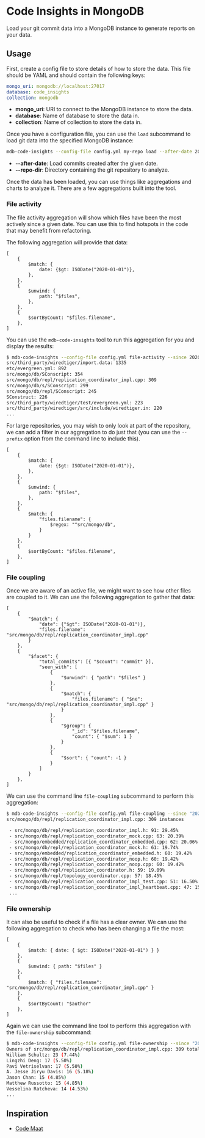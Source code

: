 # Code Insights in MongoDB

Load your git commit data into a MongoDB instance to generate reports on your data.

## Usage

First, create a config file to store details of how to store the data. This file should be YAML
and should contain the following keys:

```yaml
mongo_uri: mongodb://localhost:27017
database: code_insights
collection: mongodb
```

- **mongo_uri**: URI to connect to the MongoDB instance to store the data.
- **database**: Name of database to store the data in.
- **collection**: Name of collection to store the data in.

Once you have a configuration file, you can use the `load` subcommand to load git data into the
specified MongoDB instance:

```bash
mdb-code-insights --config-file config.yml my-repo load --after-date 2018-01-01 --repo-dir path/to/repo
```

- **--after-date**: Load commits created after the given date.
- **--repo-dir**: Directory containing the git repository to analyze.

Once the data has been loaded, you can use things like aggregations and charts to analyze it. There
are a few aggregations built into the tool.

### File activity

The file activity aggregation will show which files have been the most actively since a given
date. You can use this to find hotspots in the code that may benefit from refactoring.

The following aggregation will provide that data:

```
[
    {
        $match: {
            date: {$gt: ISODate("2020-01-01")},
        },
    },
    {
        $unwind: {
            path: "$files",
        },
    },
    {
        $sortByCount: "$files.filename",
    },
]
```

You can use the `mdb-code-insights` tool to run this aggregation for you and display the results:

```bash
$ mdb-code-insights --config-file config.yml file-activity --since 2020-01-01
src/third_party/wiredtiger/import.data: 1335
etc/evergreen.yml: 892
src/mongo/db/SConscript: 354
src/mongo/db/repl/replication_coordinator_impl.cpp: 309
src/mongo/db/s/SConscript: 299
src/mongo/db/repl/SConscript: 245
SConstruct: 226
src/third_party/wiredtiger/test/evergreen.yml: 223
src/third_party/wiredtiger/src/include/wiredtiger.in: 220
...
```

For large repositories, you may wish to only look at part of the repository, we can add a
filter in our aggregation to do just that (you can use the `--prefix` option from the command line
to include this).

```
[
    {
        $match: {
            date: {$gt: ISODate("2020-01-01")},
        },
    },
    {
        $unwind: {
            path: "$files",
        },
    },
    {
        $match: {
            "files.filename": {
                $regex: "^src/mongo/db",
            }
        }
    },
    {
        $sortByCount: "$files.filename",
    },
]
```

### File coupling

Once we are aware of an active file, we might want to see how other files are coupled to it. We can
use the following aggregation to gather that data:

```
[
    { 
        "$match": { 
            "date": {"$gt": ISODate("2020-01-01")}, 
            "files.filename": "src/mongo/db/repl/replication_coordinator_impl.cpp" 
        } 
    },
    { 
        "$facet": { 
            "total_commits": [{ "$count": "commit" }], 
            "seen_with": [
                { 
                    "$unwind": { "path": "$files" } 
                }, 
                { 
                    "$match": { 
                        "files.filename": { "$ne": "src/mongo/db/repl/replication_coordinator_impl.cpp" } 
                    } 
                }, 
                { 
                    "$group": {
                        "_id": "$files.filename", 
                        "count": { "$sum": 1 } 
                    } 
                }, 
                { 
                    "$sort": { "count": -1 } 
                }
            ] 
        } 
    },
]
```

We can use the command line `file-coupling` subcommand to perform this aggregation:

```bash
$ mdb-code-insights --config-file config.yml file-coupling --since "2020-01-01" --filename src/mongo/db/repl/replication_coordinator_impl.cpp
src/mongo/db/repl/replication_coordinator_impl.cpp: 309 instances

 - src/mongo/db/repl/replication_coordinator_impl.h: 91: 29.45%
 - src/mongo/db/repl/replication_coordinator_mock.cpp: 63: 20.39%
 - src/mongo/embedded/replication_coordinator_embedded.cpp: 62: 20.06%
 - src/mongo/db/repl/replication_coordinator_mock.h: 61: 19.74%
 - src/mongo/embedded/replication_coordinator_embedded.h: 60: 19.42%
 - src/mongo/db/repl/replication_coordinator_noop.h: 60: 19.42%
 - src/mongo/db/repl/replication_coordinator_noop.cpp: 60: 19.42%
 - src/mongo/db/repl/replication_coordinator.h: 59: 19.09%
 - src/mongo/db/repl/topology_coordinator.cpp: 57: 18.45%
 - src/mongo/db/repl/replication_coordinator_impl_test.cpp: 51: 16.50%
 - src/mongo/db/repl/replication_coordinator_impl_heartbeat.cpp: 47: 15.21%
 ...
```

### File ownership

It can also be useful to check if a file has a clear owner. We can use the following aggregation
to check who has been changing a file the most:

```
[
    { 
        $match: { date: { $gt: ISODate("2020-01-01") } } 
    },
    { 
        $unwind: { path: "$files" } 
    },
    { 
        $match: { "files.filename": "src/mongo/db/repl/replication_coordinator_impl.cpp" } 
    },
    {
        $sortByCount: "$author" 
    },
]
```

Again we can use the command line tool to perform this aggregation with the `file-ownership`
subcommand:

```bash
$ mdb-code-insights --config-file config.yml file-ownership --since "2020-01-01" --filename src/mongo/db/repl/replication_coordinator_impl.cpp 
Owners of src/mongo/db/repl/replication_coordinator_impl.cpp: 309 total changes
William Schultz: 23 (7.44%)
Lingzhi Deng: 17 (5.50%)
Pavi Vetriselvan: 17 (5.50%)
A. Jesse Jiryu Davis: 16 (5.18%)
Jason Chan: 15 (4.85%)
Matthew Russotto: 15 (4.85%)
Vesselina Ratcheva: 14 (4.53%)
...
```

## Inspiration

* [Code Maat](https://github.com/adamtornhill/code-maat)
